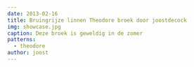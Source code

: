 ```yaml
---
date: 2013-02-16
title: Bruingrijze linnen Theodore broek door joostdecock
img: showcase.jpg
caption: Deze broek is geweldig in de zomer
patterns:
  - theodore
author: joost
---
```


